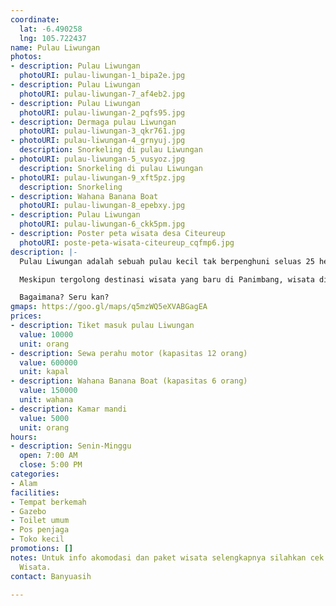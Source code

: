 ```yaml
---
coordinate:
  lat: -6.490258
  lng: 105.722437
name: Pulau Liwungan
photos:
- description: Pulau Liwungan
  photoURI: pulau-liwungan-1_bipa2e.jpg
- description: Pulau Liwungan
  photoURI: pulau-liwungan-7_af4eb2.jpg
- description: Pulau Liwungan
  photoURI: pulau-liwungan-2_pqfs95.jpg
- description: Dermaga pulau Liwungan
  photoURI: pulau-liwungan-3_qkr761.jpg
- photoURI: pulau-liwungan-4_grnyuj.jpg
  description: Snorkeling di pulau Liwungan
- photoURI: pulau-liwungan-5_vusyoz.jpg
  description: Snorkeling di pulau Liwungan
- photoURI: pulau-liwungan-9_xft5pz.jpg
  description: Snorkeling
- description: Wahana Banana Boat
  photoURI: pulau-liwungan-8_epebxy.jpg
- description: Pulau Liwungan
  photoURI: pulau-liwungan-6_ckk5pm.jpg
- description: Poster peta wisata desa Citeureup
  photoURI: poste-peta-wisata-citeureup_cqfmp6.jpg
description: |-
  Pulau Liwungan adalah sebuah pulau kecil tak berpenghuni seluas 25 hektare di selat Sunda dan dekat dengan kawasan Tanjung Lesung.

  Meskipun tergolong destinasi wisata yang baru di Panimbang, wisata di Pulau Liwungan tidak kalah menarik dari destinasi wisata lainnya. Wisatawan dapat melakukan snorkling, diving, berenang, dan bermain pasir. Bahkan, ada beberapa wisatawan yang sengaja datang hanya untuk menikmati makan di tengah pulau bersama keluarga. Di sini juga terdapat wahana _banana boat_ dan tersedia spot-spot untuk memancing.

  Bagaimana? Seru kan?
gmaps: https://goo.gl/maps/q5mzWQ5eXVABGagEA
prices:
- description: Tiket masuk pulau Liwungan
  value: 10000
  unit: orang
- description: Sewa perahu motor (kapasitas 12 orang)
  value: 600000
  unit: kapal
- description: Wahana Banana Boat (kapasitas 6 orang)
  value: 150000
  unit: wahana
- description: Kamar mandi
  value: 5000
  unit: orang
hours:
- description: Senin-Minggu
  open: 7:00 AM
  close: 5:00 PM
categories:
- Alam
facilities:
- Tempat berkemah
- Gazebo
- Toilet umum
- Pos penjaga
- Toko kecil
promotions: []
notes: Untuk info akomodasi dan paket wisata selengkapnya silahkan cek menu Paket
  Wisata.
contact: Banyuasih

---
```

